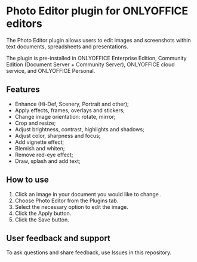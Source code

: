 # Photo Editor plugin for ONLYOFFICE editors

The Photo Editor plugin allows users to edit images and screenshots within text documents, spreadsheets and presentations.

The plugin is pre-installed in ONLYOFFICE Enterprise Edition, Community Edition (Document Server + Community Server), ONLYOFFICE cloud service, and ONLYOFFICE Personal.

## Features

* Enhance (Hi-Def, Scenery, Portrait and other);
* Apply effects, frames, overlays and stickers;
* Change image orientation: rotate, mirror;
* Crop and resize;
* Adjust brightness, contrast, highlights and shadows;
* Adjust color, sharpness and focus;
* Add vignette effect;
* Blemish and whiten;
* Remove red-eye effect;
* Draw, splash and add text;

## How to use

1. Click an image in your document you would like to change .
2. Choose Photo Editor from the Plugins tab.
3. Select the necessary option to edit the image.
4. Click the Apply button.
5. Click the Save button. 

## User feedback and support

To ask questions and share feedback, use Issues in this repository.
